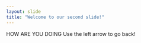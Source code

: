 ```yaml
---
layout: slide
title: "Welcome to our second slide!"
---
```

HOW ARE YOU DOING
Use the left arrow to go back!
